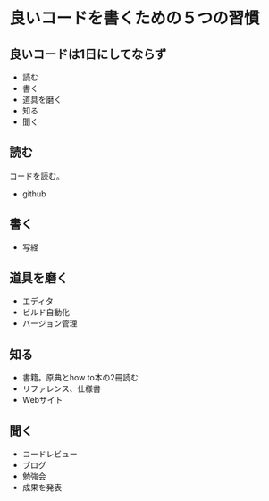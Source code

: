 # 良いコードを書くための５つの習慣

## 良いコードは1日にしてならず

* 読む
* 書く
* 道具を磨く
* 知る
* 聞く

## 読む
コードを読む。
* github

## 書く
* 写経

## 道具を磨く
* エディタ
* ビルド自動化
* バージョン管理

## 知る
* 書籍。原典とhow to本の2冊読む
* リファレンス、仕様書
* Webサイト

## 聞く
* コードレビュー
* ブログ
* 勉強会
* 成果を発表


